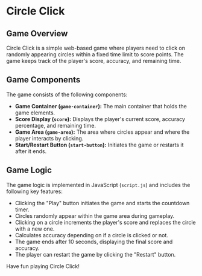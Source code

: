 # Circle Click

## Game Overview
Circle Click is a simple web-based game where players need to click on randomly appearing circles within a fixed time limit to score points.
The game keeps track of the player's score, accuracy, and remaining time.

## Game Components

The game consists of the following components:

- **Game Container (`game-container`):** The main container that holds the game elements.
- **Score Display (`score`):** Displays the player's current score, accuracy percentage, and remaining time.
- **Game Area (`game-area`):** The area where circles appear and where the player interacts by clicking.
- **Start/Restart Button (`start-button`):** Initiates the game or restarts it after it ends.

## Game Logic

The game logic is implemented in JavaScript (`script.js`) and includes the following key features:

- Clicking the "Play" button initiates the game and starts the countdown timer.
- Circles randomly appear within the game area during gameplay.
- Clicking on a circle increments the player's score and replaces the circle with a new one.
- Calculates accuracy depending on if a circle is clicked or not.
- The game ends after 10 seconds, displaying the final score and accuracy.
- The player can restart the game by clicking the "Restart" button.
  
Have fun playing Circle Click!

